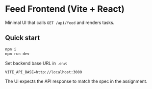 # Feed Frontend (Vite + React)

Minimal UI that calls `GET /api/feed` and renders tasks.

## Quick start
```bash
npm i
npm run dev
```

Set backend base URL in `.env`:
```
VITE_API_BASE=http://localhost:3000
```

The UI expects the API response to match the spec in the assignment.
